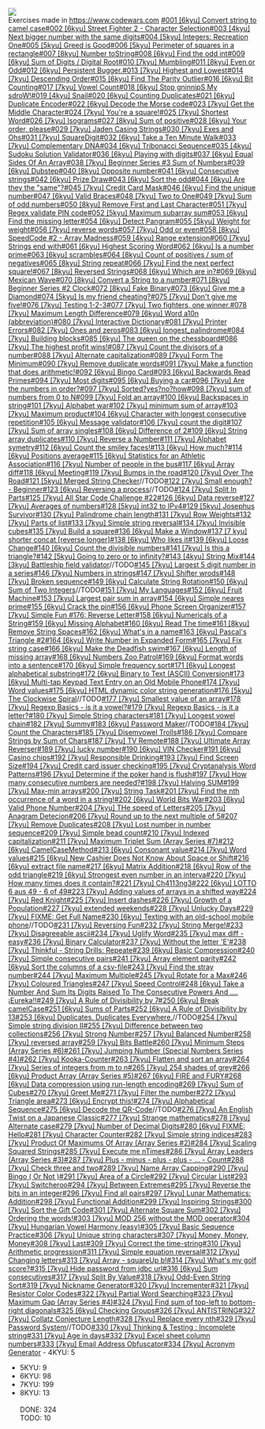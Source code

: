 ![](https://www.codewars.com/users/%3Cprim%3Erim%3C%2Fprim%3E/badges/large)<br />Exercises made in https://www.codewars.com
[#001 [6kyu] Convert string to camel case](https://www.codewars.com/kata/517abf86da9663f1d2000003/train/java)[#002 [6kyu] Street Fighter 2 - Character Selection](https://www.codewars.com/kata/5853213063adbd1b9b0000be)[#003 [4kyu] Next bigger number with the same digits](https://www.codewars.com/kata/55983863da40caa2c900004e/train/java)[#004 [5kyu] Integers: Recreation One](https://www.codewars.com/kata/55aa075506463dac6600010d/train/java)[#005 [5kyu] Greed is Good](https://www.codewars.com/kata/5270d0d18625160ada0000e4/train/java)[#006 [5kyu] Perimeter of squares in a rectangle](https://www.codewars.com/kata/559a28007caad2ac4e000083/train/java)[#007 [8kyu] Number toString](https://www.codewars.com/kata/53934feec44762736c00044b/train/java)[#008 [6kyu] Find the odd int](https://www.codewars.com/kata/54da5a58ea159efa38000836/train/java)[#009 [6kyu] Sum of Digits / Digital Root](https://www.codewars.com/kata/541c8630095125aba6000c00/train/java)[#010 [7kyu] Mumbling](https://www.codewars.com/kata/5667e8f4e3f572a8f2000039/train/java)[#011 [8kyu] Even or Odd](https://www.codewars.com/kata/53da3dbb4a5168369a0000fe/train/java)[#012 [6kyu] Persistent Bugger.](https://www.codewars.com/kata/55bf01e5a717a0d57e0000ec)[#013 [7kyu] Highest and Lowest](https://www.codewars.com/kata/554b4ac871d6813a03000035/train/java)[#014 [7kyu] Descending Order](https://www.codewars.com/kata/5467e4d82edf8bbf40000155/train/java)[#015 [6kyu] Find The Parity Outlier](https://www.codewars.com/kata/5526fc09a1bbd946250002dc/train/java)[#016 [6kyu] Bit Counting](https://www.codewars.com/kata/526571aae218b8ee490006f4/train/java)[#017 [7kyu] Vowel Count](https://www.codewars.com/kata/54ff3102c1bad923760001f3/train/java)[#018 [6kyu] Stop gninnipS My sdroW!](https://www.codewars.com/kata/5264d2b162488dc400000001/train/java)[#019 [4kyu] Snail](https://www.codewars.com/kata/521c2db8ddc89b9b7a0000c1/train/java*/)[#020 [6kyu] Counting Duplicates](https://www.codewars.com/kata/54bf1c2cd5b56cc47f0007a1/train/java)[#021 [6kyu] Duplicate Encoder](https://www.codewars.com/kata/54b42f9314d9229fd6000d9c/train/java)[#022 [6kyu] Decode the Morse code](https://www.codewars.com/kata/54b724efac3d5402db00065e/train/java)[#023 [7kyu] Get the Middle Character](https://www.codewars.com/kata/56747fd5cb988479af000028/train/java)[#024 [7kyu] You're a square!](https://www.codewars.com/kata/54c27a33fb7da0db0100040e/train/java)[#025 [7kyu] Shortest Word](https://www.codewars.com/kata/57cebe1dc6fdc20c57000ac9/train/java)[#026 [7kyu] Isograms](https://www.codewars.com/kata/54ba84be607a92aa900000f1/train/java)[#027 [8kyu] Sum of positive](https://www.codewars.com/kata/5715eaedb436cf5606000381/train/java)[#028 [6kyu] Your order, please](https://www.codewars.com/kata/55c45be3b2079eccff00010f/train/java)[#029 [7kyu] Jaden Casing Strings](https://www.codewars.com/kata/5390bac347d09b7da40006f6/train/java)[#030 [7kyu] Exes and Ohs](https://www.codewars.com/kata/55908aad6620c066bc00002a/train/java)[#031 [7kyu] SquareDigit](https://www.codewars.com/kata/546e2562b03326a88e000020/train/java)[#032 [6kyu] Take a Ten Minute Walk](https://www.codewars.com/kata/54da539698b8a2ad76000228/train/java)[#033 [7kyu] Complementary DNA](https://www.codewars.com/kata/554e4a2f232cdd87d9000038/train/java)[#034 [6kyu] Tribonacci Sequence](https://www.codewars.com/kata/556deca17c58da83c00002db/train/java)[#035 [4kyu] Sudoku Solution Validator](https://www.codewars.com/kata/529bf0e9bdf7657179000008/train/java)[#036 [6kyu] Playing with digits](https://www.codewars.com/kata/5552101f47fc5178b1000050/train/java)[#037 [6kyu] Equal Sides Of An Array](https://www.codewars.com/kata/5679aa472b8f57fb8c000047/train/java)[#038 [7kyu] Beginner Series #3 Sum of Numbers](https://www.codewars.com/kata/55f2b110f61eb01779000053/train/java)[#039 [6kyu] Dubstep](https://www.codewars.com/kata/551dc350bf4e526099000ae5)[#040 [8kyu] Opposite number](https://www.codewars.com/kata/56dec885c54a926dcd001095/train/java)[#041 [6kyu] Consecutive strings](https://www.codewars.com/kata/56a5d994ac971f1ac500003e/train/java)[#042 [6kyu] Prize Draw](https://www.codewars.com/kata/5616868c81a0f281e500005c/train/java)[#043 [6kyu] Sort the odd](https://www.codewars.com/kata/578aa45ee9fd15ff4600090d/train/java)[#044 [6kyu] Are they the "same"?](https://www.codewars.com/kata/550498447451fbbd7600041c/train/java)[#045 [7kyu] Credit Card Mask](https://www.codewars.com/kata/5412509bd436bd33920011bc/train/java)[#046 [6kyu] Find the unique number](https://www.codewars.com/kata/585d7d5adb20cf33cb000235/)[#047 [6kyu] Valid Braces](https://www.codewars.com/kata/5277c8a221e209d3f6000b56/train/java)[#048 [7kyu] Two to One](https://www.codewars.com/kata/5656b6906de340bd1b0000ac/train/java)[#049 [7kyu] Sum of odd numbers](https://www.codewars.com/kata/55fd2d567d94ac3bc9000064/train/java)[#050 [8kyu] Remove First and Last Character](https://www.codewars.com/kata/56bc28ad5bdaeb48760009b0/train/java)[#051 [7kyu] Regex validate PIN code](https://www.codewars.com/kata/55f8a9c06c018a0d6e000132/train/java)[#052 [5kyu] Maximum subarray sum](https://www.codewars.com/kata/54521e9ec8e60bc4de000d6c/train/java)[#053 [6kyu] Find the missing letter](https://www.codewars.com/kata/5839edaa6754d6fec10000a2/train/java)[#054 [6kyu] Detect Pangram](https://www.codewars.com/kata/545cedaa9943f7fe7b000048/train/java)[#055 [5kyu] Weight for weight](https://www.codewars.com/kata/55c6126177c9441a570000cc/train/java)[#056 [7kyu] reverse words](https://www.codewars.com/kata/5259b20d6021e9e14c0010d4/train/java)[#057 [7kyu] Odd or even](https://www.codewars.com/kata/5949481f86420f59480000e7/train/java)[#058 [8kyu] SpeedCode #2 - Array Madness](https://www.codewars.com/kata/56ff6a70e1a63ccdfa0001b1)[#059 [4kyu] Range extension](https://www.codewars.com/kata/51ba717bb08c1cd60f00002f/train/java)[#060 [7kyu] Strings end with](https://www.codewars.com/kata/51f2d1cafc9c0f745c00037d/train/java)[#061 [6kyu] Highest Scoring Word](https://www.codewars.com/kata/57eb8fcdf670e99d9b000272/train/java)[#062 [6kyu] Is a number prime](https://www.codewars.com/kata/5262119038c0985a5b00029f/train/java)[#063 [6kyu] scrambles](https://www.codewars.com/kata/55c04b4cc56a697bb0000048/train/java)[#064 [8kyu] Count of positives / sum of negatives](https://www.codewars.com/kata/576bb71bbbcf0951d5000044/train/java)[#065 [8kyu] String repeat](https://www.codewars.com/kata/57a0e5c372292dd76d000d7e/train/java)[#066 [7kyu] Find the next perfect square!](https://www.codewars.com/kata/56269eb78ad2e4ced1000013/train/java)[#067 [8kyu] Reversed Strings](https://www.codewars.com/kata/5168bb5dfe9a00b126000018/train/java)[#068 [6kyu] Which are in?](https://www.codewars.com/kata/550554fd08b86f84fe000a58/train/java)[#069 [6kyu] Mexican Wave](https://www.codewars.com/kata/58f5c63f1e26ecda7e000029/train/java)[#070 [8kyu] Convert a String to a number](https://www.codewars.com/kata/544675c6f971f7399a000e79/train/java)[#071 [8kyu] Beginner Series #2 Clock](https://www.codewars.com/kata/55f9bca8ecaa9eac7100004a/train/java)[#072 [8kyu] Fake Binary](https://www.codewars.com/kata/57eae65a4321032ce000002d/train/java)[#073 [6kyu] Give me a Diamond](https://www.codewars.com/kata/5503013e34137eeeaa001648/train/java)[#074 [5kyu] Is my friend cheating?](https://www.codewars.com/kata/5547cc7dcad755e480000004)[#075 [7kyu] Don't give me five!](https://www.codewars.com/kata/5813d19765d81c592200001a/train/java)[#076 [7kyu] Testing 1-2-3](https://www.codewars.com/kata/54bf85e3d5b56c7a05000cf9/train/java)[#077 [7kyu] Two fighters, one winner.](https://www.codewars.com/kata/577bd8d4ae2807c64b00045b/train/java)[#078 [7kyu] Maximum Length Difference](https://www.codewars.com/kata/5663f5305102699bad000056/train/java)[#079 [6kyu] Word a10n (abbreviation)](https://www.codewars.com/kata/5375f921003bf62192000746/train/java)[#080 [7kyu] Interactive Dictionary](https://www.codewars.com/kata/57a93f93bb9944516d0000c1/train/java)[#081 [7kyu] Printer Errors](https://www.codewars.com/kata/56541980fa08ab47a0000040/train/java)[#082 [7kyu] Ones and zeros](https://www.codewars.com/kata/578553c3a1b8d5c40300037c/train/java)[#083 [6kyu] longest_palindrome](https://www.codewars.com/kata/54bb6f887e5a80180900046b/train/java)[#084 [7kyu] Building blocks](https://www.codewars.com/kata/55b75fcf67e558d3750000a3/train/java)[#085 [6kyu] The queen on the chessboard](https://www.codewars.com/kata/5aa1031a7c7a532be30000e5/train/java)[#086 [7kyu] The highest profit wins!](https://www.codewars.com/kata/559590633066759614000063/train/java)[#087 [7kyu] Count the divisors of a number](https://www.codewars.com/kata/542c0f198e077084c0000c2e/train/java)[#088 [7kyu] Alternate capitalization](https://www.codewars.com/kata/59cfc000aeb2844d16000075/train/java)[#089 [7kyu] Form The Minimum](https://www.codewars.com/kata/5ac6932b2f317b96980000ca/train/java)[#090 [7kyu] Remove duplicate words](https://www.codewars.com/kata/5b39e3772ae7545f650000fc/train/java)[#091 [7kyu] Make a function that does arithmetic!](https://www.codewars.com/kata/583f158ea20cfcbeb400000a/train/java)[#092 [6kyu] Bingo Card](https://www.codewars.com/kata/566d5e2e57d8fae53c00000c/train/java)[#093 [6kyu] Backwards Read Primes](https://www.codewars.com/kata/5539fecef69c483c5a000015/train/java)[#094 [7kyu] Most digits](https://www.codewars.com/kata/58daa7617332e59593000006/train/java)[#095 [6kyu] Buying a car](https://www.codewars.com/kata/554a44516729e4d80b000012/train/java)[#096 [7kyu] Are the numbers in order?](https://www.codewars.com/kata/56b7f2f3f18876033f000307/train/java)[#097 [7kyu] Sorted?yes?no?how](https://www.codewars.com/kata/580a4734d6df748060000045/train/java)[#098 [7kyu] sum of numbers from 0 to N](https://www.codewars.com/kata/56e9e4f516bcaa8d4f001763/train/java)[#099 [7kyu] Fold an array](https://www.codewars.com/kata/57ea70aa5500adfe8a000110/train/java)[#100 [6kyu] Backspaces in string](https://www.codewars.com/kata/5727bb0fe81185ae62000ae3/train/java)[#101 [7kyu] Alphabet war](https://www.codewars.com/kata/59377c53e66267c8f6000027)[#102 [7kyu] minimum sum of array](https://www.codewars.com/kata/5a523566b3bfa84c2e00010b/train/java)[#103 [7kyu] Maximum product](https://www.codewars.com/kata/5a4138acf28b82aa43000117/train/java)[#104 [6kyu] Character with longest consecutive repetition](https://www.codewars.com/kata/586d6cefbcc21eed7a001155/train/java)[#105 [6kyu] Message validator](https://www.codewars.com/kata/5fc7d2d2682ff3000e1a3fbc/train/java)[#106 [7kyu] count the digit](https://www.codewars.com/kata/566fc12495810954b1000030/train/java)[#107 [7kyu] Sum of array singles](https://www.codewars.com/kata/59f11118a5e129e591000134/train/java)[#108 [6kyu] Difference of 2](https://www.codewars.com/kata/5340298112fa30e786000688/train/java)[#109 [6kyu] String array duplicates](https://www.codewars.com/kata/59f08f89a5e129c543000069/train/java)[#110 [7kyu] Reverse a Number](https://www.codewars.com/kata/555bfd6f9f9f52680f0000c5/train/java)[#111 [7kyu] Alphabet symetry](https://www.codewars.com/kata/59d9ff9f7905dfeed50000b0/train/java)[#112 [6kyu] Count the smiley faces!](https://www.codewars.com/kata/583203e6eb35d7980400002a/train/java)[#113 [6kyu] How much?](https://www.codewars.com/kata/55b4d87a3766d9873a0000d4/train/java)[#114 [6kyu] Positions average](https://www.codewars.com/kata/59f4a0acbee84576800000af/train/java)[#115 [6kyu] Statistics for an Athletic Association](https://www.codewars.com/kata/55b3425df71c1201a800009c/train/java)[#116 [7kyu] Number of people in the bus](https://www.codewars.com/kata/5648b12ce68d9daa6b000099/train/java)[#117 [6kyu] Array diff](https://www.codewars.com/kata/523f5d21c841566fde000009/train/java)[#118 [6kyu] Meeting](https://www.codewars.com/kata/59df2f8f08c6cec835000012/train/java)[#119 [7kyu] Bumps in the road](https://www.codewars.com/kata/57ed30dde7728215300005fa/train/java)[#120 [7kyu] Over The Road](https://www.codewars.com/kata/5f0ed36164f2bc00283aed07/train/java)[#121 [5kyu] Merged String Checker](https://www.codewars.com/kata/54c9fcad28ec4c6e680011aa/train/java)//TODO[#122 [7kyu] Small enough? - Beginner](https://www.codewars.com/kata/57cc981a58da9e302a000214/train/java)[#123 [6kyu] Reversing a process](https://www.codewars.com/kata/5dad6e5264e25a001918a1fc/train/java)//TODO[#124 [7kyu] Split In Parts](https://www.codewars.com/kata/5650ab06d11d675371000003/train/java)[#125 [7kyu] All Star Code Challenge #22](https://www.codewars.com/kata/5865cff66b5699883f0001aa/train/java)[#126 [6kyu] Data reverse](https://www.codewars.com/kata/569d488d61b812a0f7000015/train/java)[#127 [7kyu] Averages of numbers](https://www.codewars.com/kata/57d2807295497e652b000139/train/java)[#128 [5kyu] int32 to IPv4](https://www.codewars.com/kata/52e88b39ffb6ac53a400022e/train/java)[#129 [5kyu] Josephus Survivor](https://www.codewars.com/kata/555624b601231dc7a400017a/train/java)[#130 [7kyu] Palindrome chain length](https://www.codewars.com/kata/525f039017c7cd0e1a000a26/train/java)[#131 [7kyu] Row Weights](https://www.codewars.com/kata/5abd66a5ccfd1130b30000a9)[#132 [7kyu] Parts of list](https://www.codewars.com/kata/56f3a1e899b386da78000732/train/java)[#133 [7kyu] Simple string reversal](https://www.codewars.com/kata/5a71939d373c2e634200008e/train/java)[#134 [7kyu] Invisible cubes](https://www.codewars.com/kata/560d6ebe7a8c737c52000084/train/java)[#135 [7kyu] Build a square](https://www.codewars.com/kata/59a96d71dbe3b06c0200009c/train/java)[#136 [6kyu] Make a Window](https://www.codewars.com/kata/59c03f175fb13337df00002e/train/java)[#137 [7 kyu] shorter concat [reverse longer]](https://www.codewars.com/kata/54557d61126a00423b000a45/train/java)[#138 [6kyu] Who likes it](https://www.codewars.com/kata/5266876b8f4bf2da9b000362/train/java)[#139 [6kyu] Loose Change](https://www.codewars.com/kata/5571f712ddf00b54420000ee/train/java)[#140 [6kyu] Count the divisible numbers](https://www.codewars.com/kata/55a5c82cd8e9baa49000004c/train/java)[#141 [7kyu] Is this a triangle?](https://www.codewars.com/kata/56606694ec01347ce800001b/train/java)[#142 [5kyu] Going to zero or to infinity?](https://www.codewars.com/kata/55a29405bc7d2efaff00007c/train/java)[#143 [4kyu] String Mix](https://www.codewars.com/kata/5629db57620258aa9d000014/train/java)[#144 [3kyu] Battleship field validator](https://www.codewars.com/kata/52bb6539a4cf1b12d90005b7)//TODO[#145 [7kyu] Largest 5 digit number in a series](https://www.codewars.com/kata/51675d17e0c1bed195000001/train/java)[#146 [7kyu] Numbers in strings](https://www.codewars.com/kata/59dd2c38f703c4ae5e000014/train/java)[#147 [7kyu] Shifter wrods](https://www.codewars.com/kata/603b2bb1c7646d000f900083/train/java)[#148 [7kyu] Broken sequence](https://www.codewars.com/kata/5512e5662b34d88e44000060/train/java)[#149 [6kyu] Calculate String Rotation](https://www.codewars.com/kata/5596f6e9529e9ab6fb000014/train/java)[#150 [6kyu] Sum of Two Integers](https://www.codewars.com/kata/5a9c35e9ba1bb5c54a0001ac/train/java)//TODO[#151 [7kyu] My Languages](https://www.codewars.com/kata/5b16490986b6d336c900007d/train/java)[#152 [6kyu] Fruit Machine](https://www.codewars.com/kata/590adadea658017d90000039/train/java)[#153 [7kyu] Largest pair sum in array](https://www.codewars.com/kata/556196a6091a7e7f58000018/train/java)[#154 [6kyu] Simple neares prime](https://www.codewars.com/kata/5a9078e24a6b340b340000b8/train/java)[#155 [6kyu] Crack the pin](https://www.codewars.com/kata/5efae11e2d12df00331f91a6/train/java)[#156 [6kyu] Phone Screen Organizer](https://www.codewars.com/kata/5e10ae1cdf8a12001da16779/train/java)[#157 [7kyu] Simple Fun #176: Reverse Letter](https://www.codewars.com/kata/58b8c94b7df3f116eb00005b/train/java)[#158 [6kyu] Numericals of a String](https://www.codewars.com/kata/5b4070144d7d8bbfe7000001/train/java)[#159 [6kyu] Missing Alphabet](https://www.codewars.com/kata/5ad1e412cc2be1dbfb000016)[#160 [6kyu] Read The time](https://www.codewars.com/kata/5c2b4182ac111c05cf388858/train/java)[#161 [8kyu] Remove String Spaces](https://www.codewars.com/kata/57eae20f5500ad98e50002c5/train/java)[#162 [6kyu] What's in a name](https://www.codewars.com/kata/59daf400beec9780a9000045/train/java)[#163 [6kyu] Pascal's Triangle #2](https://www.codewars.com/kata/52945ce49bb38560fe0001d9/train/java)[#164 [6kyu] Write Number in Expanded Form](https://www.codewars.com/kata/5842df8ccbd22792a4000245/train/java)[#165 [7kyu] Fix string case](https://www.codewars.com/kata/5b180e9fedaa564a7000009a/train/java)[#166 [6kyu] Make the Deadfish swim](https://www.codewars.com/kata/51e0007c1f9378fa810002a9/train/java)[#167 [6kyu] Length of missing array](https://www.codewars.com/kata/57b6f5aadb5b3d0ae3000611/train/java)[#168 [6kyu] Numbers Zoo Patrol](https://www.codewars.com/kata/5276c18121e20900c0000235/train/java)[#169 [6kyu] Format words into a sentence](https://www.codewars.com/kata/51689e27fe9a00b126000004/train/java)[#170 [6kyu] Simple frequency sort](https://www.codewars.com/kata/5a8d2bf60025e9163c0000bc/train/java)[#171 [6kyu] Longest alphabetical substring](https://www.codewars.com/kata/5a7f58c00025e917f30000f1/train/java)[#172 [6kyu] Binary to Text (ASCII) Conversion](https://www.codewars.com/kata/5583d268479559400d000064/train/java)[#173 [6kyu] Multi-tap Keypad Text Entry on an Old Mobile Phone](https://www.codewars.com/kata/54a2e93b22d236498400134b/train/java)[#174 [7kyu] Word values](https://www.codewars.com/kata/598d91785d4ce3ec4f000018/train/java)[#175 [6kyu] HTML dynamic color string generation](https://www.codewars.com/kata/56f1c6034d0c330e4a001059/train/java)[#176 [5kyu] The Clockwise Spiral](https://www.codewars.com/kata/536a155256eb459b8700077e)//TODO[#177 [7kyu] Smallest value of an array](https://www.codewars.com/kata/544a54fd18b8e06d240005c0/train/java)[#178 [7kyu] Regexp Basics - is it a vowel?](https://www.codewars.com/kata/567bed99ee3451292c000025/train/java)[#179 [7kyu] Regexp Basics - is it a letter?](https://www.codewars.com/kata/567de72e8b3621b3c300000b/train/java)[#180 [7kyu] Simple String characters](https://www.codewars.com/kata/5a29a0898f27f2d9c9000058/train/java)[#181 [7kyu] Longest vowel chain](https://www.codewars.com/kata/59c5f4e9d751df43cf000035)[#182 [7kyu] Summy](https://www.codewars.com/kata/599c20626bd8795ce900001d/train/java)[#183 [6kyu] Password Maker](https://www.codewars.com/kata/5b3d5ad43da310743c000056)//TODO[#184 [7kyu] Count the Characters](https://www.codewars.com/kata/577ad961ae2807182f000c29/train/java)[#185 [7kyu] Disemvowel Trolls](https://www.codewars.com/kata/52fba66badcd10859f00097e/train/java)[#186 [7kyu] Compare Strings by Sum of Chars](https://www.codewars.com/kata/576bb3c4b1abc497ec000065/train/java)[#187 [7kyu] TV Remote](https://www.codewars.com/kata/5a5032f4fd56cb958e00007a/train/java)[#188 [7kyu] Ultimate Array Reverser](https://www.codewars.com/kata/5c3433a4d828182e420f4197/train/java)[#189 [7kyu] lucky number](https://www.codewars.com/kata/55afed09237df73343000042/train/java)[#190 [6kyu] VIN Checker](https://www.codewars.com/kata/60a54750138eac0031eb98e1/train/java)[#191 [6kyu] Casino chips](https://www.codewars.com/kata/5e0b72d2d772160011133654/train/java)[#192 [7kyu] Responsible Drinking](https://www.codewars.com/kata/5aee86c5783bb432cd000018/train/java)[#193 [7kyu] Find Screen Size](https://www.codewars.com/kata/5bbd279c8f8bbd5ee500000f/train/java)[#194 [7kyu] Credit card issuer checking](https://www.codewars.com/kata/5701e43f86306a615c001868/train/java)[#195 [7kyu] Cryptanalysis Word Patterns](https://www.codewars.com/kata/5f3142b3a28d9b002ef58f5e/train/java)[#196 [7kyu] Determine if the poker hand is flush](https://www.codewars.com/kata/5acbc3b3481ebb23a400007d)[#197 [7kyu] How many consecutive numbers are needed?](https://www.codewars.com/kata/559cc2d2b802a5c94700000c/train/java)[#198 [7kyu] Halving SUM](https://www.codewars.com/kata/5a58d46cfd56cb4e8600009d/train/java)[#199 [7kyu] Max-min arrays](https://www.codewars.com/kata/5a090c4e697598d0b9000004/train/java)[#200 [7kyu] String Task](https://www.codewars.com/kata/598ab63c7367483c890000f4/train/java)[#201 [7kyu] Find the nth occurrence of a word in a string!](https://www.codewars.com/kata/5b1d1812b6989d61bd00004f/train/java)[#202 [6kyu] World Bits War](https://www.codewars.com/kata/58865bfb41e04464240000b0/train/java)[#203 [6kyu] Valid Phone Number](https://www.codewars.com/kata/525f47c79f2f25a4db000025/train/java)[#204 [7kyu] THe speed of Letters](https://www.codewars.com/kata/5fc7caa854783c002196f2cb/train/java)[#205 [7kyu] Anagram Detecion](https://www.codewars.com/kata/529eef7a9194e0cbc1000255/train/java)[#206 [7kyu] Round up to the next multiple of 5](https://www.codewars.com/kata/55d1d6d5955ec6365400006d/train/java)[#207 [7kyu] Remove Duplicates](https://www.codewars.com/kata/53e30ec0116393fe1a00060b/train/java)[#208 [7kyu] Lost number in number sequence](https://www.codewars.com/kata/595aa94353e43a8746000120/train/java)[#209 [7kyu] Simple bead count](https://www.codewars.com/kata/58712dfa5c538b6fc7000569/train/java)[#210 [7kyu] Indexed capitalization](https://www.codewars.com/kata/59cfc09a86a6fdf6df0000f1/train/java)[#211 [7kyu] Maximum Triplet Sum (Array Series #7)](https://www.codewars.com/kata/5aa1bcda373c2eb596000112/train/java)[#212 [6kyu] CamelCaseMethod](https://www.codewars.com/kata/587731fda577b3d1b0001196/train/java)[#213 [6kyu] Consonant value](https://www.codewars.com/kata/59c633e7dcc4053512000073)[#214 [7kyu] Word values](https://www.codewars.com/kata/598d91785d4ce3ec4f000018/train/java)[#215 [6kyu] New Cashier Does Not Know About Space or Shift](https://www.codewars.com/kata/5d23d89906f92a00267bb83d/train/java)[#216 [6kyu] extract file name](https://www.codewars.com/kata/597770e98b4b340e5b000071/train/java)[#217 [6kyu] Matrix Addition](https://www.codewars.com/kata/526233aefd4764272800036f/train/java)[#218 [6kyu] Row of the odd triangle](https://www.codewars.com/kata/5d5a7525207a674b71aa25b5/train/java)[#219 [6kyu] Strongest even number in an interva](https://www.codewars.com/kata/5d16af632cf48200254a6244/train/java)[#220 [7kyu] How many times does it contain?](https://www.codewars.com/kata/584466950d3bedb9b300001f/train/java)[#221 [7kyu] Ch4113ng3](https://www.codewars.com/kata/59e9f404fc3c49ab24000112/train/java)[#222 [6kyu] LOTTO 6 aus 49 - 6 of 49](https://www.codewars.com/kata/57a98e8172292d977b000079/train/java)[#223 [7kyu] Adding values of arrays in a shifted way](https://www.codewars.com/kata/57c7231c484cf9e6ac000090/train/java)[#224 [7kyu] Red Knight](https://www.codewars.com/kata/5fc4349ddb878a0017838d0f/train/java)[#225 [7kyu] Insert dashes](https://www.codewars.com/kata/55960bbb182094bc4800007b/train/java)[#226 [7kyu] Growth of a Population](https://www.codewars.com/kata/563b662a59afc2b5120000c6/train/java)[#227 [7kyu] extended weekends](https://www.codewars.com/kata/5be7f613f59e0355ee00000f)[#228 [7kyu] Unlucky Days](https://www.codewars.com/kata/56eb0be52caf798c630013c0/train/java)[#229 [7kyu] FIXME: Get Full Name](https://www.codewars.com/kata/597c684822bc9388f600010f/train/java)[#230 [6kyu] Texting with an old-school mobile phone](https://www.codewars.com/kata/5ca24526b534ce0018a137b5/train/java)//TODO[#231 [7kyu] Reversing Fun](https://www.codewars.com/kata/566efcfbf521a3cfd2000056/train/java)[#232 [7kyu] String Merge!](https://www.codewars.com/kata/597bb84522bc93b71e00007e/train/java)[#233 [7kyu] Disagreeable ascii](https://www.codewars.com/kata/582cb3a637c5583f2200005d/train/java)[#234 [7kyu] Uglify Word](https://www.codewars.com/kata/5ce6cf94cb83dc0020da1929/train/java)[#235 [7kyu] max diff - easy](https://www.codewars.com/kata/588a3c3ef0fbc9c8e1000095/train/java)[#236 [7kyu] Binary Calculator](https://www.codewars.com/kata/546ba103f0cf8f7982000df4/train/java)[#237 [7kyu] Without the letter 'E'](https://www.codewars.com/kata/594b8e182fa0a0d7fc000875/train/java)[#238 [7kyu] Thinkful - String Drills: Repeate](https://www.codewars.com/kata/585a1a227cb58d8d740001c3/train/java)[#239 [6kyu] Basic Compression](https://www.codewars.com/kata/5914e068f05d9a011e000054/train/java)[#240 [7kyu] Simple consecutive pairs](https://www.codewars.com/kata/5a3e1319b6486ac96f000049/train/java)[#241 [7kyu] Array element parity](https://www.codewars.com/kata/5a092d9e46d843b9db000064/train/java)[#242 [6kyu] Sort the columns of a csv-file](https://www.codewars.com/kata/57f7f71a7b992e699400013f/train/java)[#243 [7kyu] Find the stray number](https://www.codewars.com/kata/57f609022f4d534f05000024/train/java)[#244 [7kyu] Maximum Multiple](https://www.codewars.com/kata/5aba780a6a176b029800041c/train/java)[#245 [7kyu] Rotate for a Max](https://www.codewars.com/kata/56a4872cbb65f3a610000026/train/java)[#246 [7kyu] Coloured Triangles](https://www.codewars.com/kata/5a25ac6ac5e284cfbe000111/train/java)[#247 [7kyu] Speed Control](https://www.codewars.com/kata/56484848ba95170a8000004d/train/java)[#248 [6kyu] Take a Number And Sum Its Digits Raised To The Consecutive Powers And ....¡Eureka!!](https://www.codewars.com/kata/5626b561280a42ecc50000d1/train/java)[#249 [7kyu] A Rule of Divisibility by 7](https://www.codewars.com/kata/55e6f5e58f7817808e00002e/train/java)[#250 [6kyu] Break camelCase](https://www.codewars.com/kata/5208f99aee097e6552000148/train/java)[#251 [6kyu] Sums of Parts](https://www.codewars.com/kata/5ce399e0047a45001c853c2b/train/java)[#252 [6kyu] A Rule of Divisibility by 13](https://www.codewars.com/kata/564057bc348c7200bd0000ff/train/java)[#253 [6kyu] Duplicates. Duplicates Everywhere.](https://www.codewars.com/kata/5e8dd197c122f6001a8637ca/train/java)//TODO[#254 [7kyu] Simple string division II](https://www.codewars.com/kata/5b8be3ae36332f341e00015e/train/java)[#255 [7kyu] Difference between two collections](https://www.codewars.com/kata/594093784aafb857f0000122/train/java)[#256 [7kyu] Strong Number](https://www.codewars.com/kata/5a4d303f880385399b000001/train/java)[#257 [7kyu] Balanced Number](https://www.codewars.com/kata/5a4e3782880385ba68000018/train/java)[#258 [7kyu] reversed array](https://www.codewars.com/kata/5a00e05cc374cb34d100000d/train/java)[#259 [7kyu] Bits Battle](https://www.codewars.com/kata/58856a06760b85c4e6000055/train/java)[#260 [7kyu] Minimum Steps (Array Series #6)](https://www.codewars.com/kata/5a91a7c5fd8c061367000002/train/java)[#261 [7kyu] Jumping Number (Special Numbers Series #4)](https://www.codewars.com/kata/5a54e796b3bfa8932c0000ed/train/java)[#262 [7kyu] Kooka-Counter](https://www.codewars.com/kata/58e8cad9fd89ea0c6c000258/train/java)[#263 [7kyu] Flatten and sort an array](https://www.codewars.com/kata/57ee99a16c8df7b02d00045f/train/java)[#264 [7kyu] Series of integers from m to n](https://www.codewars.com/kata/5841f680c5c9b092950001ae/train/java)[#265 [7kyu] 254 shades of grey](https://www.codewars.com/kata/54d22119beeaaaf663000024/train/java)[#266 [6kyu] Product Array (Array Series #5)](https://www.codewars.com/kata/5a905c2157c562994900009d/train/java)[#267 [6kyu] FIRE and FURY](https://www.codewars.com/kata/59922ce23bfe2c10d7000057)[#268 [6kyu] Data compression using run-length encoding](https://www.codewars.com/kata/578bf2d8daa01a4ee8000046/train/java)[#269 [7kyu] Sum of Cubes](https://www.codewars.com/kata/59a8570b570190d313000037/train/java)[#270 [7kyu] Greet Me](https://www.codewars.com/kata/535474308bb336c9980006f2/train/java)[#271 [7kyu] Filter the number](https://www.codewars.com/kata/55b051fac50a3292a9000025/train/java)[#272 [7kyu] Triangle area](https://www.codewars.com/kata/59bd84b8a0640e7c49002398/train/java)[#273 [6kyu] Encrypt this!](https://www.codewars.com/kata/5848565e273af816fb000449/train/java)[#274 [7kyu] Alphabetical Sequence](https://www.codewars.com/kata/5bd00c99dbc73908bb00057a/train/java)[#275 [6kyu] Decode the QR-Code](https://www.codewars.com/kata/5ef9c85dc41b4e000f9a645f)//TODO[#276 [7kyu] An English Twist on a Japanese Classic](https://www.codewars.com/kata/5b04be641839f1a0ab000151/train/javascript)[#277 [7kyu] Strange mathematics](https://www.codewars.com/kata/604517d65b464d000d51381f/train/java)[#278 [7kyu] Alternate case](https://www.codewars.com/kata/57a62154cf1fa5b25200031e/train/java)[#279 [7kyu] Number of Decimal Digits](https://www.codewars.com/kata/58fa273ca6d84c158e000052/train/java)[#280 [6kyu] FIXME: Hello](https://www.codewars.com/kata/5b0a80ce84a30f4762000069)[#281 [7kyu] Character Counter](https://www.codewars.com/kata/56786a687e9a88d1cf00005d/train/java)[#282 [7kyu] Simple string indices](https://www.codewars.com/kata/5a24254fe1ce0ec2eb000078/train/java)[#283 [7kyu] Product Of Maximums Of Array (Array Series #2)](https://www.codewars.com/kata/5a63948acadebff56f000018/train/java)[#284 [7kyu] Scaling Squared Strings](https://www.codewars.com/kata/56ed20a2c4e5d69155000301/train/java)[#285 [7kyu] Execute me nTimes](https://www.codewars.com/kata/5b2b4836b6989d207700005b/train/java)[#286 [7kyu] Array Leaders (Array Series #3)](https://www.codewars.com/kata/5a651865fd56cb55760000e0/train/java)[#287 [7kyu] Plus - minus - plus - plus - ... - Count](https://www.codewars.com/kata/5bbb8887484fcd36fb0020ca/train/java)[#288 [7kyu] Check three and two](https://www.codewars.com/kata/5a9e86705ee396d6be000091/train/java)[#289 [7kyu] Name Array Capping](https://www.codewars.com/kata/5356ad2cbb858025d800111d/train/java)[#290 [7kyu] Bingo ( Or Not )](https://www.codewars.com/kata/5a1ee4dfffe75f0fcb000145/train/java)[#291 [7kyu] Area of a Circle](https://www.codewars.com/kata/537baa6f8f4b300b5900106c/train/java)[#292 [7kyu] Circular List](https://www.codewars.com/kata/5b2e60742ae7543f9d00005d/train/java)[#293 [7kyu] Switcheroo](https://www.codewars.com/kata/57f759bb664021a30300007d/train/java)[#294 [7kyu] Between Extremes](https://www.codewars.com/kata/56d19b2ac05aed1a20000430)[#295 [7kyu] Reverse the bits in an integer](https://www.codewars.com/kata/5959ec605595565f5c00002b/train/java)[#296 [7kyu] Find all pairs](https://www.codewars.com/kata/5c55ad8c9d76d41a62b4ede3/train/java)[#297 [7kyu] Lunar Mathematics: Addition](https://www.codewars.com/kata/5c4b5f06b1fd9b3fec8cb03e/train/java)[#298 [7kyu] Functional Addition](https://www.codewars.com/kata/538835ae443aae6e03000547/train/java)[#299 [7kyu] Inspiring Strings](https://www.codewars.com/kata/5939ab6eed348a945f0007b2/train/java)[#300 [7kyu] Sort the Gift Code](https://www.codewars.com/kata/52aeb2f3ad0e952f560005d3/train/java)[#301 [7kyu] Alternate Square Sum](https://www.codewars.com/kata/559d7951ce5e0da654000073/train/java)[#302 [7kyu] Ordering the words!](https://www.codewars.com/kata/55d7e5aa7b619a86ed000070/train/java)[#303 [7kyu] MOD 256 without the MOD operator](https://www.codewars.com/kata/581e1d083a4820eb4f00004f/train/java)[#304 [7kyu] Hungarian Vowel Harmony (easy)](https://www.codewars.com/kata/57fd696e26b06857eb0011e7/train/java)[#305 [7kyu] Basic Sequence Practice](https://www.codewars.com/kata/5436f26c4e3d6c40e5000282/train/java)[#306 [7kyu] Unique string characters](https://www.codewars.com/kata/5a262cfb8f27f217f700000b)[#307 [7kyu] Money, Money, Money](https://www.codewars.com/kata/563f037412e5ada593000114/train/java)[#308 [7kyu] Last](https://www.codewars.com/kata/541629460b198da04e000bb9/train/java)[#309 [7kyu] Correct the time-string](https://www.codewars.com/kata/57873ab5e55533a2890000c7/train/java)[#310 [7kyu] Arithmetic progression](https://www.codewars.com/kata/55caf1fd8063ddfa8e000018/train/java)[#311 [7kyu] Simple equation reversal](https://www.codewars.com/kata/5aa3af22ba1bb5209f000037/train/java)[#312 [7kyu] Changing letters](https://www.codewars.com/kata/5831c204a31721e2ae000294/train/java)[#313 [7kyu] Array - squareUp b!](https://www.codewars.com/kata/5a8bcd980025e99381000099/train/java)[#314 [7kyu] What's my golf score?](https://www.codewars.com/kata/59f7a0a77eb74bf96b00006a/train/java)[#315 [7kyu] Hide password from jdbc url](https://www.codewars.com/kata/5a726f16373c2ee6c60000db/train/java)[#316 [6kyu] Sum consecutives](https://www.codewars.com/kata/55eeddff3f64c954c2000059/train/java)[#317 [7kyu] Split By Value](https://www.codewars.com/kata/5a433c7a8f27f23bb00000dc/train/java)[#318 [7kyu] Odd-Even String Sort](https://www.codewars.com/kata/580755730b5a77650500010c/train/java)[#319 [7kyu] Nickname Generator](https://www.codewars.com/kata/593b1909e68ff627c9000186/train/java)[#320 [7kyu] Incrementer](https://www.codewars.com/kata/590e03aef55cab099a0002e8/train/java)[#321 [7kyu] Resistor Color Codes](https://www.codewars.com/kata/57cf3dad05c186ba22000348/train/java)[#322 [7kyu] Partial Word Searching](https://www.codewars.com/kata/54b81566cd7f51408300022d/train/java)[#323 [7kyu] Maximum Gap (Array Series #4)](https://www.codewars.com/kata/5a7893ef0025e9eb50000013/train/java)[#324 [7kyu] Find sum of top-left to bottom-right diagonals](https://www.codewars.com/kata/5497a3c181dd7291ce000700/train/java)[#325 [6kyu] Checking Groups](https://www.codewars.com/kata/54b80308488cb6cd31000161)[#326 [7kyu] ANTISTRING](https://www.codewars.com/kata/5ab349e01aaf060cd0000069/train/java)[#327 [7kyu] Collatz Conjecture Length](https://www.codewars.com/kata/54fb963d3fe32351f2000102/train/java)[#328 [7kyu] Replace every nth](https://www.codewars.com/kata/57fcaed83206fb15fd00027a/train/java)[#329 [7kyu] Password System](https://www.codewars.com/kata/57a23e3753ba332b8e0008da/train/java)//TODO[#330 [7kyu] Thinking & Testing : Incomplete string](https://www.codewars.com/kata/56d9292cc11bcc3629000533/train/java)[#331 [7kyu] Age in days](https://www.codewars.com/kata/5803753aab6c2099e600000e/train/java)[#332 [7kyu] Excel sheet column numbers](https://www.codewars.com/kata/55ee3ebff71e82a30000006a/train/java)[#333 [7kyu] Email Address Obfuscator](https://www.codewars.com/kata/562d8d4c434582007300004e/train/java)[#334 [7kyu] Acronym Generator](https://www.codewars.com/kata/576a599359b11651bc00040e/train/java) - 4KYU: 5
 - 5KYU: 9
 - 6KYU: 98
 - 7KYU: 199
 - 8KYU: 13
<br /><br />DONE: 324<br />TODO: 10<br />

